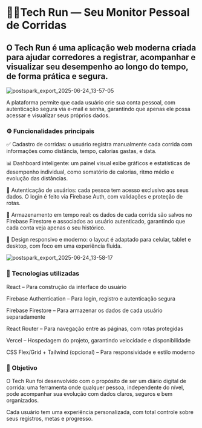 # 🏃‍♂️Tech Run — Seu Monitor Pessoal de Corridas
## O Tech Run é uma aplicação web moderna criada para ajudar corredores a registrar, acompanhar e visualizar seu desempenho ao longo do tempo, de forma prática e segura.

![postspark_export_2025-06-24_13-57-05](https://github.com/user-attachments/assets/82257964-c320-4a4d-ad1b-2e92f44e9bf6)

A plataforma permite que cada usuário crie sua conta pessoal, com autenticação segura via e-mail e senha, garantindo que apenas ele possa acessar e visualizar seus próprios dados.

### ⚙️ Funcionalidades principais
✅ Cadastro de corridas: o usuário registra manualmente cada corrida com informações como distância, tempo, calorias gastas, e data.

📊 Dashboard inteligente: um painel visual exibe gráficos e estatísticas de desempenho individual, como somatório de calorias, ritmo médio e evolução das distâncias.

🔐 Autenticação de usuários: cada pessoa tem acesso exclusivo aos seus dados. O login é feito via Firebase Auth, com validações e proteção de rotas.

💾 Armazenamento em tempo real: os dados de cada corrida são salvos no Firebase Firestore e associados ao usuário autenticado, garantindo que cada conta veja apenas o seu histórico.

📱 Design responsivo e moderno: o layout é adaptado para celular, tablet e desktop, com foco em uma experiência fluida.

![postspark_export_2025-06-24_13-58-17](https://github.com/user-attachments/assets/25f5a42b-da8e-4755-9973-43b5dedd827e)

### 🧠 Tecnologias utilizadas
React – Para construção da interface do usuário

Firebase Authentication – Para login, registro e autenticação segura

Firebase Firestore – Para armazenar os dados de cada usuário separadamente

React Router – Para navegação entre as páginas, com rotas protegidas

Vercel – Hospedagem do projeto, garantindo velocidade e disponibilidade

CSS Flex/Grid + Tailwind (opcional) – Para responsividade e estilo moderno


### 🎯 Objetivo
O Tech Run foi desenvolvido com o propósito de ser um diário digital de corrida: uma ferramenta onde qualquer pessoa, independente do nível, pode acompanhar sua evolução com dados claros, seguros e bem organizados.

Cada usuário tem uma experiência personalizada, com total controle sobre seus registros, metas e progresso.


